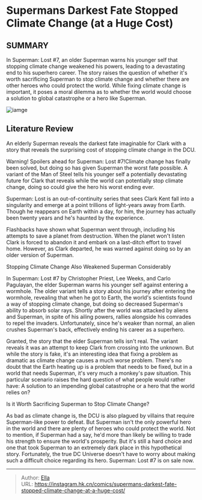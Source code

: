 # Supermans Darkest Fate Stopped Climate Change (at a Huge Cost)


## SUMMARY 



  In Superman: Lost #7, an older Superman warns his younger self that stopping climate change weakened his powers, leading to a devastating end to his superhero career.   The story raises the question of whether it&#39;s worth sacrificing Superman to stop climate change and whether there are other heroes who could protect the world.   While fixing climate change is important, it poses a moral dilemma as to whether the world would choose a solution to global catastrophe or a hero like Superman.  

![iamge](https://static1.srcdn.com/wordpress/wp-content/uploads/2023/10/superman-lost-cover-dc.jpg)

## Literature Review

An elderly Superman reveals the darkest fate imaginable for Clark with a story that reveals the surprising cost of stopping climate change in the DCU.




Warning! Spoilers ahead for Superman: Lost #7!Climate change has finally been solved, but doing so has given Superman the worst fate possible. A variant of the Man of Steel tells his younger self a potentially devastating future for Clark that reveals while the world can potentially stop climate change, doing so could give the hero his worst ending ever.




Superman: Lost is an out-of-continuity series that sees Clark Kent fall into a singularity and emerge at a point trillions of light-years away from Earth. Though he reappears on Earth within a day, for him, the journey has actually been twenty years and he&#39;s haunted by the experience.

          

Flashbacks have shown what Superman went through, including his attempts to save a planet from destruction. When the planet won&#39;t listen Clark is forced to abandon it and embark on a last-ditch effort to travel home. However, as Clark departed, he was warned against doing so by an older version of Superman.


 Stopping Climate Change Also Weakened Superman Considerably 
          




In Superman: Lost #7 by Christopher Priest, Lee Weeks, and Carlo Pagulayan, the elder Superman warns his younger self against entering a wormhole. The older variant tells a story about his journey after entering the wormhole, revealing that when he got to Earth, the world&#39;s scientists found a way of stopping climate change, but doing so decreased Superman&#39;s ability to absorb solar rays. Shortly after the world was attacked by aliens and Superman, in spite of his ailing powers, rallies alongside his comrades to repel the invaders. Unfortunately, since he&#39;s weaker than normal, an alien crushes Superman&#39;s back, effectively ending his career as a superhero.

Granted, the story that the elder Superman tells isn&#39;t real. The variant reveals it was an attempt to keep Clark from crossing into the unknown. But while the story is fake, it&#39;s an interesting idea that fixing a problem as dramatic as climate change causes a much worse problem. There&#39;s no doubt that the Earth heating up is a problem that needs to be fixed, but in a world that needs Superman, it&#39;s very much a monkey&#39;s paw situation. This particular scenario raises the hard question of what people would rather have: A solution to an impending global catastrophe or a hero that the world relies on?






 Is it Worth Sacrificing Superman to Stop Climate Change? 
          

As bad as climate change is, the DCU is also plagued by villains that require Superman-like power to defeat. But Superman isn&#39;t the only powerful hero in the world and there are plenty of heroes who could protect the world. Not to mention, if Superman had a say, he&#39;d more than likely be willing to trade his strength to ensure the world&#39;s prosperity. But it&#39;s still a hard choice and one that took Superman to an extremely dark place in this hypothetical story. Fortunately, the true DC Universe doesn&#39;t have to worry about making such a difficult choice regarding its hero. Superman: Lost #7 is on sale now.



---

> Author: [Ella](https://instagram.hk.cn/)  
> URL: https://instagram.hk.cn/comics/supermans-darkest-fate-stopped-climate-change-at-a-huge-cost/  

